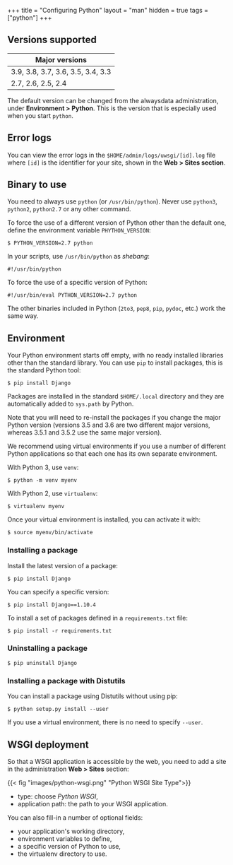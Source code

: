+++
title = "Configuring Python"
layout = "man"
hidden = true
tags = ["python"]
+++

## Versions supported

|Major versions|
|--- |
|3.9, 3.8, 3.7, 3.6, 3.5, 3.4, 3.3|
|2.7, 2.6, 2.5, 2.4|

The default version can be changed from the alwaysdata administration, under **Environment > Python**. This is the version that is especially used when you start `python`.

## Error logs

You can view the error logs in the `$HOME/admin/logs/uwsgi/[id].log` file where `[id]` is the identifier for your site, shown in the **Web > Sites section**.

## Binary to use

You need to always use `python` (or `/usr/bin/python`). Never use `python3`, `python2`, `python2.7` or any other command.

To force the use of a different version of Python other than the default one, define the environment variable `PHYTHON_VERSION`:

```
$ PYTHON_VERSION=2.7 python
```

In your scripts, use `/usr/bin/python` as *shebang*:

```
#!/usr/bin/python
```

To force the use of a specific version of Python:

```
#!/usr/bin/eval PYTHON_VERSION=2.7 python
```

The other binaries included in Python (`2to3`, `pep8`, `pip`, `pydoc`, etc.) work the same way.

## Environment

Your Python environment starts off empty, with no ready installed libraries other than the standard library. You can use `pip` to install packages, this is the standard Python tool:

```
$ pip install Django
```

Packages are installed in the standard `$HOME/.local` directory and they are automatically added to `sys.path` by Python.

Note that you will need to re-install the packages if you change the major Python version (versions 3.5 and 3.6 are two different major versions, whereas 3.5.1 and 3.5.2 use the same major version).

We recommend using virtual environments if you use a number of different Python applications so that each one has its own separate environment.

With Python 3, use `venv`:

```
$ python -m venv myenv
```

With Python 2, use `virtualenv`:

```
$ virtualenv myenv
```

Once your virtual environment is installed, you can activate it with:

```
$ source myenv/bin/activate
```

### Installing a package

Install the latest version of a package:

```
$ pip install Django
```

You can specify a specific version:

```
$ pip install Django==1.10.4
```

To install a set of packages defined in a `requirements.txt` file:

```
$ pip install -r requirements.txt
```

### Uninstalling a package

```
$ pip uninstall Django
```

### Installing a package with Distutils

You can install a package using Distutils without using pip:

```
$ python setup.py install --user
```

If you use a virtual environment, there is no need to specify `--user`.

## WSGI deployment

So that a WSGI application is accessible by the web, you need to add a site in the administration **Web > Sites** section:

{{< fig "images/python-wsgi.png" "Python WSGI Site Type">}}

- type: choose *Python WSGI*,
- application path: the path to your WSGI application.

You can also fill-in a number of optional fields:

- your application's working directory,
- environment variables to define,
- a specific version of Python to use,
- the virtualenv directory to use.

